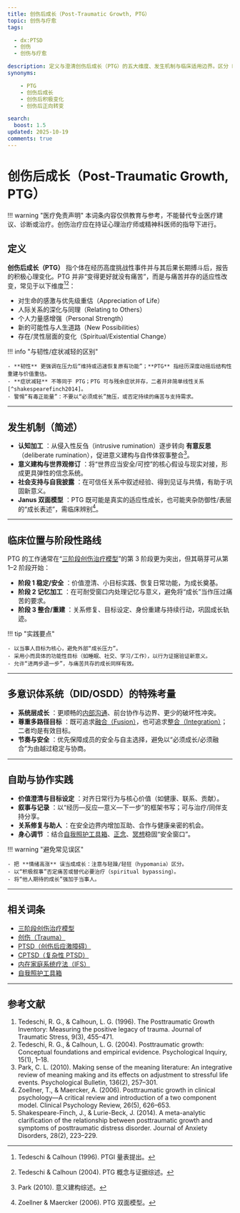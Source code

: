 ```yaml
---
title: 创伤后成长（Post‑Traumatic Growth, PTG）
topic: 创伤与疗愈
tags:

  - dx:PTSD
  - 创伤
  - 创伤与疗愈

description: 定义与澄清创伤后成长（PTG）的五大维度、发生机制与临床适用边界。区分 PTG 与“韧性/症状消退/有毒正能量”，并给出在阶段性创伤治疗路线中的实践要点与系统（DID/OSDD）情境下的注意事项。
synonyms:

    - PTG
    - 创伤后成长
    - 创伤后积极变化
    - 创伤后正向转变

search:
  boost: 1.5
updated: 2025-10-19
comments: true
---
```


# 创伤后成长（Post‑Traumatic Growth, PTG）

!!! warning "医疗免责声明"
    本词条内容仅供教育与参考，不能替代专业医疗建议、诊断或治疗。创伤治疗应在持证心理治疗师或精神科医师的指导下进行。

## 定义

**创伤后成长（PTG）** 指个体在经历高度挑战性事件并与其后果长期搏斗后，报告的积极心理变化。PTG 并非“变得更好就没有痛苦”，而是与痛苦并存的适应性改变，常见于以下维度[^tedeschi1996][^tedeschi2004]：

- 对生命的感激与优先级重估（Appreciation of Life）
- 人际关系的深化与同理（Relating to Others）
- 个人力量感增强（Personal Strength）
- 新的可能性与人生道路（New Possibilities）
- 存在/灵性层面的变化（Spiritual/Existential Change）

!!! info "与韧性/症状减轻的区别"

    - **韧性** 更强调在压力后“维持或迅速恢复原有功能”；**PTG** 指经历深度动摇后结构性重建与价值重估。
    - **症状减轻** 不等同于 PTG；PTG 可与残余症状并存，二者并非简单线性关系[^shakespearefinch2014]。
    - 警惕“有毒正能量”：不要以“必须成长”施压，或否定持续的痛苦与支持需求。

---

## 发生机制（简述）

- **认知加工** ：从侵入性反刍（intrusive rumination）逐步转向 **有意反思**（deliberate rumination），促进意义建构与自传体叙事整合[^park2010]。
- **意义建构与世界观修订** ：将“世界应当安全/可控”的核心假设与现实对接，形成更具弹性的信念系统。
- **社会支持与自我披露** ：在可信任关系中叙述经验、得到见证与共情，有助于巩固新意义。
- **Janus 双面模型** ：PTG 既可能是真实的适应性成长，也可能夹杂防御性/表层的“成长表述”，需临床辨别[^zoellner2006]。

---

## 临床位置与阶段性路线

PTG 的工作通常在“[三阶段创伤治疗模型](Three-Phase-Trauma-Treatment.md)”的第 3 阶段更为突出，但其萌芽可从第 1–2 阶段开始：

- **阶段 1 稳定/安全** ：价值澄清、小目标实践、恢复日常功能，为成长奠基。
- **阶段 2 记忆加工** ：在可耐受窗口内处理记忆与意义，避免将“成长”当作压过痛苦的要求。
- **阶段 3 整合/重建** ：关系修复、目标设定、身份重建与持续行动，巩固成长轨迹。

!!! tip "实践要点"

    - 以当事人目标为核心，避免外部“成长压力”。
    - 采用小而具体的功能性目标（如睡眠、社交、学习/工作），以行为证据验证新意义。
    - 允许“进两步退一步”，与痛苦共存的成长同样有效。

---

## 多意识体系统（DID/OSDD）的特殊考量

- **系统层成长** ：更顺畅的[内部沟通](Internal-Communication.md)、前台协作与边界、更少的破坏性冲突。
- **尊重多路径目标** ：既可追求[融合（Fusion）](Fusion.md)，也可追求[整合（Integration）](Integration.md)；二者均是有效目标。
- **节奏与安全** ：优先保障成员的安全与自主选择，避免以“必须成长/必须融合”为由越过稳定与协商。

---

## 自助与协作实践

- **价值澄清与目标设定** ：对齐日常行为与核心价值（如健康、联系、贡献）。
- **叙事与记录** ：以“经历—反应—意义—下一步”的框架书写；可与治疗/同伴支持分享。
- **关系修复与助人** ：在安全边界内增加互助、合作与健康亲密的机会。
- **身心调节** ：结合[自我照护工具箱](Self-Care-Toolkit.md)、[正念](Mindfulness.md)、[冥想](Meditation.md)稳固“安全窗口”。

!!! warning "避免常见误区"

    - 把 **情绪高涨** 误当成成长：注意与轻躁/轻狂（hypomania）区分。
    - 以“积极叙事”否定痛苦或替代必要治疗（spiritual bypassing）。
    - 将“他人期待的成长”强加于当事人。

---

## 相关词条

- [三阶段创伤治疗模型](Three-Phase-Trauma-Treatment.md)
- [创伤（Trauma）](Trauma.md)
- [PTSD（创伤后应激障碍）](PTSD.md)
- [CPTSD（复杂性 PTSD）](CPTSD.md)
- [内在家庭系统疗法（IFS）](Internal-Family-Systems-IFS.md)
- [自我照护工具箱](Self-Care-Toolkit.md)

---

## 参考文献

1. Tedeschi, R. G., & Calhoun, L. G. (1996). The Posttraumatic Growth Inventory: Measuring the positive legacy of trauma. Journal of Traumatic Stress, 9(3), 455–471.
2. Tedeschi, R. G., & Calhoun, L. G. (2004). Posttraumatic growth: Conceptual foundations and empirical evidence. Psychological Inquiry, 15(1), 1–18.
3. Park, C. L. (2010). Making sense of the meaning literature: An integrative review of meaning making and its effects on adjustment to stressful life events. Psychological Bulletin, 136(2), 257–301.
4. Zoellner, T., & Maercker, A. (2006). Posttraumatic growth in clinical psychology—A critical review and introduction of a two component model. Clinical Psychology Review, 26(5), 626–653.
5. Shakespeare-Finch, J., & Lurie-Beck, J. (2014). A meta-analytic clarification of the relationship between posttraumatic growth and symptoms of posttraumatic distress disorder. Journal of Anxiety Disorders, 28(2), 223–229.

[^tedeschi1996]: Tedeschi & Calhoun (1996). PTGI 量表提出。
[^tedeschi2004]: Tedeschi & Calhoun (2004). PTG 概念与证据综述。
[^park2010]: Park (2010). 意义建构综述。
[^zoellner2006]: Zoellner & Maercker (2006). PTG 双面模型。
[^shakespearefinch2014]: Shakespeare‑Finch & Lurie‑Beck (2014). PTG 与症状的关系之元分析。
